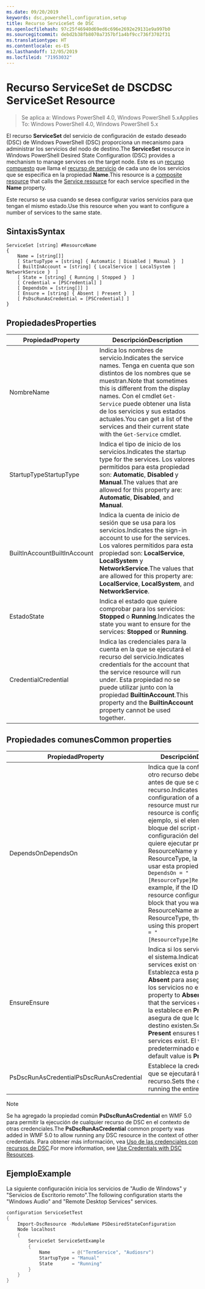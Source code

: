 ```yaml
---
ms.date: 09/20/2019
keywords: dsc,powershell,configuration,setup
title: Recurso ServiceSet de DSC
ms.openlocfilehash: 97c25f46940d69ed6c696e2692e29131e9a997b0
ms.sourcegitcommit: debd2b38fb8070a7357bf1a4bf9cc736f3702f31
ms.translationtype: HT
ms.contentlocale: es-ES
ms.lasthandoff: 12/05/2019
ms.locfileid: "71953032"
---
```

# <a name="dsc-serviceset-resource"></a><span data-ttu-id="ba7fb-103">Recurso ServiceSet de DSC</span><span class="sxs-lookup"><span data-stu-id="ba7fb-103">DSC ServiceSet Resource</span></span>

> <span data-ttu-id="ba7fb-104">Se aplica a: Windows PowerShell 4.0, Windows PowerShell 5.x</span><span class="sxs-lookup"><span data-stu-id="ba7fb-104">Applies To: Windows PowerShell 4.0, Windows PowerShell 5.x</span></span>

<span data-ttu-id="ba7fb-105">El recurso **ServiceSet** del servicio de configuración de estado deseado (DSC) de Windows PowerShell (DSC) proporciona un mecanismo para administrar los servicios del nodo de destino.</span><span class="sxs-lookup"><span data-stu-id="ba7fb-105">The **ServiceSet** resource in Windows PowerShell Desired State Configuration (DSC) provides a mechanism to manage services on the target node.</span></span> <span data-ttu-id="ba7fb-106">Este es un [recurso compuesto](../../../resources/authoringResourceComposite.md) que llama el [recurso de servicio](serviceResource.md) de cada uno de los servicios que se especifica en la propiedad **Name**.</span><span class="sxs-lookup"><span data-stu-id="ba7fb-106">This resource is a [composite resource](../../../resources/authoringResourceComposite.md) that calls the [Service resource](serviceResource.md) for each service specified in the **Name** property.</span></span>

<span data-ttu-id="ba7fb-107">Este recurso se usa cuando se desea configurar varios servicios para que tengan el mismo estado.</span><span class="sxs-lookup"><span data-stu-id="ba7fb-107">Use this resource when you want to configure a number of services to the same state.</span></span>

## <a name="syntax"></a><span data-ttu-id="ba7fb-108">Sintaxis</span><span class="sxs-lookup"><span data-stu-id="ba7fb-108">Syntax</span></span>

```Syntax
ServiceSet [string] #ResourceName
{
    Name = [string[]]
    [ StartupType = [string] { Automatic | Disabled | Manual }  ]
    [ BuiltInAccount = [string] { LocalService | LocalSystem | NetworkService }  ]
    [ State = [string] { Running | Stopped }  ]
    [ Credential = [PSCredential] ]
    [ DependsOn = [string[]] ]
    [ Ensure = [string] { Absent | Present }  ]
    [ PsDscRunAsCredential = [PSCredential] ]
}
```

## <a name="properties"></a><span data-ttu-id="ba7fb-109">Propiedades</span><span class="sxs-lookup"><span data-stu-id="ba7fb-109">Properties</span></span>

|<span data-ttu-id="ba7fb-110">Propiedad</span><span class="sxs-lookup"><span data-stu-id="ba7fb-110">Property</span></span> |<span data-ttu-id="ba7fb-111">Descripción</span><span class="sxs-lookup"><span data-stu-id="ba7fb-111">Description</span></span> |
|---|---|
|<span data-ttu-id="ba7fb-112">Nombre</span><span class="sxs-lookup"><span data-stu-id="ba7fb-112">Name</span></span> |<span data-ttu-id="ba7fb-113">Indica los nombres de servicio.</span><span class="sxs-lookup"><span data-stu-id="ba7fb-113">Indicates the service names.</span></span> <span data-ttu-id="ba7fb-114">Tenga en cuenta que son distintos de los nombres que se muestran.</span><span class="sxs-lookup"><span data-stu-id="ba7fb-114">Note that sometimes this is different from the display names.</span></span> <span data-ttu-id="ba7fb-115">Con el cmdlet `Get-Service` puede obtener una lista de los servicios y sus estados actuales.</span><span class="sxs-lookup"><span data-stu-id="ba7fb-115">You can get a list of the services and their current state with the `Get-Service` cmdlet.</span></span> |
|<span data-ttu-id="ba7fb-116">StartupType</span><span class="sxs-lookup"><span data-stu-id="ba7fb-116">StartupType</span></span> |<span data-ttu-id="ba7fb-117">Indica el tipo de inicio de los servicios.</span><span class="sxs-lookup"><span data-stu-id="ba7fb-117">Indicates the startup type for the services.</span></span> <span data-ttu-id="ba7fb-118">Los valores permitidos para esta propiedad son: **Automatic**, **Disabled** y **Manual**.</span><span class="sxs-lookup"><span data-stu-id="ba7fb-118">The values that are allowed for this property are: **Automatic**, **Disabled**, and **Manual**.</span></span> |
|<span data-ttu-id="ba7fb-119">BuiltInAccount</span><span class="sxs-lookup"><span data-stu-id="ba7fb-119">BuiltInAccount</span></span> |<span data-ttu-id="ba7fb-120">Indica la cuenta de inicio de sesión que se usa para los servicios.</span><span class="sxs-lookup"><span data-stu-id="ba7fb-120">Indicates the sign-in account to use for the services.</span></span> <span data-ttu-id="ba7fb-121">Los valores permitidos para esta propiedad son: **LocalService**, **LocalSystem** y **NetworkService**.</span><span class="sxs-lookup"><span data-stu-id="ba7fb-121">The values that are allowed for this property are: **LocalService**, **LocalSystem**, and **NetworkService**.</span></span> |
|<span data-ttu-id="ba7fb-122">Estado</span><span class="sxs-lookup"><span data-stu-id="ba7fb-122">State</span></span> |<span data-ttu-id="ba7fb-123">Indica el estado que quiere comprobar para los servicios: **Stopped** o **Running**.</span><span class="sxs-lookup"><span data-stu-id="ba7fb-123">Indicates the state you want to ensure for the services: **Stopped** or **Running**.</span></span> |
|<span data-ttu-id="ba7fb-124">Credential</span><span class="sxs-lookup"><span data-stu-id="ba7fb-124">Credential</span></span> |<span data-ttu-id="ba7fb-125">Indica las credenciales para la cuenta en la que se ejecutará el recurso del servicio.</span><span class="sxs-lookup"><span data-stu-id="ba7fb-125">Indicates credentials for the account that the service resource will run under.</span></span> <span data-ttu-id="ba7fb-126">Esta propiedad no se puede utilizar junto con la propiedad **BuiltinAccount**.</span><span class="sxs-lookup"><span data-stu-id="ba7fb-126">This property and the **BuiltinAccount** property cannot be used together.</span></span> |

## <a name="common-properties"></a><span data-ttu-id="ba7fb-127">Propiedades comunes</span><span class="sxs-lookup"><span data-stu-id="ba7fb-127">Common properties</span></span>

|<span data-ttu-id="ba7fb-128">Propiedad</span><span class="sxs-lookup"><span data-stu-id="ba7fb-128">Property</span></span> |<span data-ttu-id="ba7fb-129">Descripción</span><span class="sxs-lookup"><span data-stu-id="ba7fb-129">Description</span></span> |
|---|---|
|<span data-ttu-id="ba7fb-130">DependsOn</span><span class="sxs-lookup"><span data-stu-id="ba7fb-130">DependsOn</span></span> |<span data-ttu-id="ba7fb-131">Indica que la configuración de otro recurso debe ejecutarse antes de que se configure este recurso.</span><span class="sxs-lookup"><span data-stu-id="ba7fb-131">Indicates that the configuration of another resource must run before this resource is configured.</span></span> <span data-ttu-id="ba7fb-132">Por ejemplo, si el elemento ID del bloque del script de configuración del recurso que quiere ejecutar primero es ResourceName y su tipo es ResourceType, la sintaxis para usar esta propiedad es `DependsOn = "[ResourceType]ResourceName"`.</span><span class="sxs-lookup"><span data-stu-id="ba7fb-132">For example, if the ID of the resource configuration script block that you want to run first is ResourceName and its type is ResourceType, the syntax for using this property is `DependsOn = "[ResourceType]ResourceName"`.</span></span> |
|<span data-ttu-id="ba7fb-133">Ensure</span><span class="sxs-lookup"><span data-stu-id="ba7fb-133">Ensure</span></span> |<span data-ttu-id="ba7fb-134">Indica si los servicios existen en el sistema.</span><span class="sxs-lookup"><span data-stu-id="ba7fb-134">Indicates whether the services exist on the system.</span></span> <span data-ttu-id="ba7fb-135">Establezca esta propiedad en **Absent** para asegurarse de que los servicios no existen.</span><span class="sxs-lookup"><span data-stu-id="ba7fb-135">Set this property to **Absent** to ensure that the services do not exist.</span></span> <span data-ttu-id="ba7fb-136">Si la establece en **Present**, se asegura de que los servicios de destino existen.</span><span class="sxs-lookup"><span data-stu-id="ba7fb-136">Setting it to **Present** ensures that target services exist.</span></span> <span data-ttu-id="ba7fb-137">El valor predeterminado es **Present**.</span><span class="sxs-lookup"><span data-stu-id="ba7fb-137">The default value is **Present**.</span></span> |
|<span data-ttu-id="ba7fb-138">PsDscRunAsCredential</span><span class="sxs-lookup"><span data-stu-id="ba7fb-138">PsDscRunAsCredential</span></span> |<span data-ttu-id="ba7fb-139">Establece la credencial con la que se ejecutará todo el recurso.</span><span class="sxs-lookup"><span data-stu-id="ba7fb-139">Sets the credential for running the entire resource as.</span></span> |

> [!NOTE]
> <span data-ttu-id="ba7fb-140">Se ha agregado la propiedad común **PsDscRunAsCredential** en WMF 5.0 para permitir la ejecución de cualquier recurso de DSC en el contexto de otras credenciales.</span><span class="sxs-lookup"><span data-stu-id="ba7fb-140">The **PsDscRunAsCredential** common property was added in WMF 5.0 to allow running any DSC resource in the context of other credentials.</span></span> <span data-ttu-id="ba7fb-141">Para obtener más información, vea [Uso de las credenciales con recursos de DSC](../../../configurations/runasuser.md).</span><span class="sxs-lookup"><span data-stu-id="ba7fb-141">For more information, see [Use Credentials with DSC Resources](../../../configurations/runasuser.md).</span></span>

## <a name="example"></a><span data-ttu-id="ba7fb-142">Ejemplo</span><span class="sxs-lookup"><span data-stu-id="ba7fb-142">Example</span></span>

<span data-ttu-id="ba7fb-143">La siguiente configuración inicia los servicios de "Audio de Windows" y "Servicios de Escritorio remoto".</span><span class="sxs-lookup"><span data-stu-id="ba7fb-143">The following configuration starts the "Windows Audio" and "Remote Desktop Services" services.</span></span>

```powershell
configuration ServiceSetTest
{
    Import-DscResource -ModuleName PSDesiredStateConfiguration
    Node localhost
    {
        ServiceSet ServiceSetExample
        {
            Name        = @("TermService", "Audiosrv")
            StartupType = "Manual"
            State       = "Running"
        }
    }
}
```